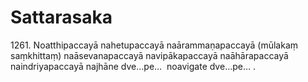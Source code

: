 # Sattarasaka

1261\. Noatthipaccayā nahetupaccayā naārammaṇapaccayā (mūlakaṃ saṃkhittaṃ) naāsevanapaccayā navipākapaccayā naāhārapaccayā naindriyapaccayā najhāne dve…pe…  noavigate dve…pe… .
